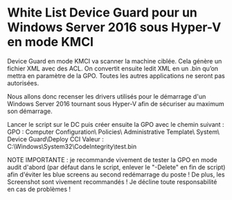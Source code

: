 # White List Device Guard pour un Windows Server 2016 sous Hyper-V en mode KMCI

Device Guard en mode KMCI va scanner la machine ciblée. Cela génère un fichier XML avec des ACL. On convertit ensuite ledit XML en un .bin qu’on mettra en paramètre de la GPO. Toutes les autres applications ne seront pas autorisées.

Nous allons donc recenser les drivers utilisés pour le démarrage d'un Windows Server 2016 tournant sous Hyper-V afin de sécuriser au maximum son démarrage.

Lancer le script sur le DC puis créer ensuite la GPO avec le chemin suivant :
GPO : Computer Configuration\ Policies\ Administrative Template\ System\ Device Guard\Deploy CCI
Valeur : C:\Windows\System32\CodeIntegrity\test.bin

NOTE IMPORTANTE : je recommande vivement de tester la GPO en mode audit d'abord (par défaut dans le script, enlever le "-Delete" en fin de script) afin d'éviter les blue screens au second redémarrage du poste ! De plus, les Screenshot sont vivement recommandés !
Je décline toute responsabilité en cas de problèmes !
